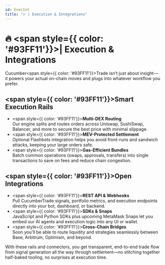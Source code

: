 ```yaml
---
id: ExecInt
title: "🔥 | Execution & Integrations"
---
```


# 🔥 <span style={{ color: '#93FF11'}}>| Execution & Integrations</span>

Cucumber<span style={{ color: '#93FF11'}}>Trade</span> isn’t just about insight — it powers your actual on-chain moves and plugs into whatever workflow you prefer.

## <span style={{ color: '#93FF11'}}>Smart Execution Rails</span>
- <span style={{ color: '#93FF11'}}>**Multi-DEX Routing**</span>  
  Our engine splits and routes orders across Uniswap, SushiSwap, Balancer, and more to secure the best price with minimal slippage.
- <span style={{ color: '#93FF11'}}>**MEV-Protected Settlement**</span>  
  Optional Flashbots integration helps you avoid front-runs and sandwich attacks, keeping your large orders safe.
- <span style={{ color: '#93FF11'}}>**Gas-Efficient Bundles**</span>  
  Batch common operations (swaps, approvals, transfers) into single transactions to save on fees and reduce chain congestion.

## <span style={{ color: '#93FF11'}}>Open Integrations</span>
- <span style={{ color: '#93FF11'}}>**REST API & Webhooks**</span>  
  Pull CucumberTrade signals, portfolio metrics, and execution endpoints directly into your bot, dashboard, or backend.
- <span style={{ color: '#93FF11'}}>**SDKs & Snaps**</span>  
  JavaScript and Python SDKs plus upcoming MetaMask Snaps let you embed our AI agents and execution logic into any UI or wallet.
- <span style={{ color: '#93FF11'}}>**Cross-Chain Bridges**</span>  
  Soon you’ll be able to route liquidity and strategies seamlessly between Base, Arbitrum, Optimism, and beyond.

With these rails and connectors, you get transparent, end-to-end trade flow from signal generation all the way through settlement—no stitching together half-baked tooling, no surprises at execution time.